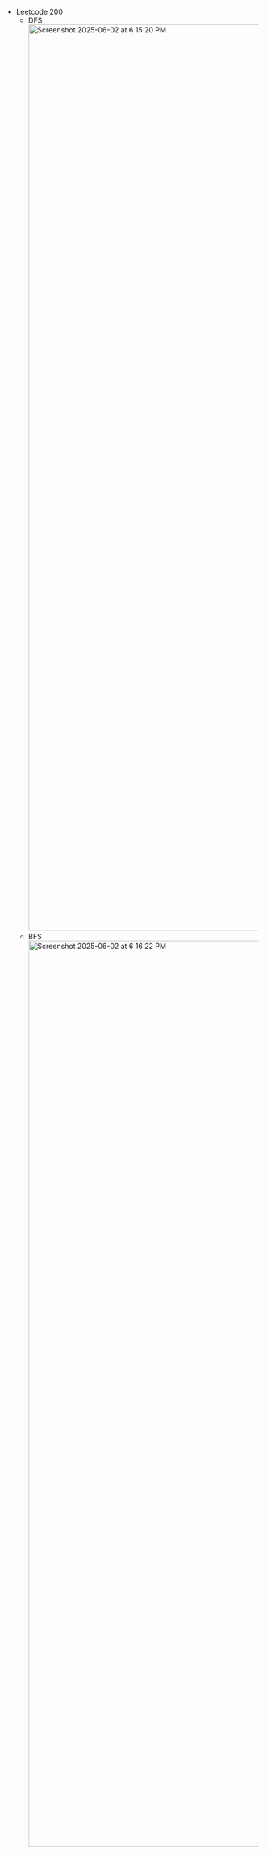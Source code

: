 - Leetcode 200
  - DFS<img width="1792" alt="Screenshot 2025-06-02 at 6 15 20 PM" src="https://github.com/user-attachments/assets/d7c2325f-8de1-48e1-af3d-1922ba8e3acf" />
  - BFS<img width="1792" alt="Screenshot 2025-06-02 at 6 16 22 PM" src="https://github.com/user-attachments/assets/0e0225f0-4b5c-4050-9598-06350d862f85" />
